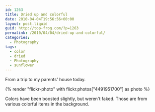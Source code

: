 ```yaml
---
id: 1263
title: Dried up and colorful
date: 2010-04-04T19:56:56+00:00
layout: post.liquid
guid: http://top-frog.com/?p=1263
permalink: /2010/04/04/dried-up-and-colorful/
categories:
  - Photography
tags:
  - color
  - dried
  - Photography
  - sunflower
---
```

From a trip to my parents' house today. 

{% render "flickr-photo" with flickr.photos["4491951700"] as photo %}

Colors have been boosted slightly, but weren't faked. Those are from various colorful items in the background.
